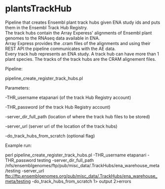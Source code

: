 # plantsTrackHub
Pipeline that creates Ensembl plant track hubs given ENA study ids and puts them in the Ensembl Track Hub Registry.<br />
The track hubs contain the Array Experess' alignments of Ensembl plant genomes to the RNAseq data available in ENA.<br />
Array Express provides the .cram files of the alignments and using their REST API the pipeline communicates with the AE data.<br />
Every track hub represents an ENA study. A track hub can have more than 1 plant species. The tracks of the track hubs are the CRAM alignement files.<br />

Pipeline:

 pipeline_create_register_track_hubs.pl

Parameters:

-THR_username etapanari   (of the track Hub Registry account) 

-THR_password  (of the track Hub Registry account) 

-server_dir_full_path  (location of where the track hub files to be stored)

-server_url  (server url of the location of the track hubs)

-do_track_hubs_from_scratch (optional flag) 

Example run:

perl pipeline_create_register_track_hubs.pl -THR_username etapanari -THR_password testing -server_dir_full_path /nfs/ensemblgenomes/ftp/pub/misc_data/.TrackHubs/ena_warehouse_meta/testing -server_url ftp://ftp.ensemblgenomes.org/pub/misc_data/.TrackHubs/ena_warehouse_meta/testing  -do_track_hubs_from_scratch 1> output 2>errors


